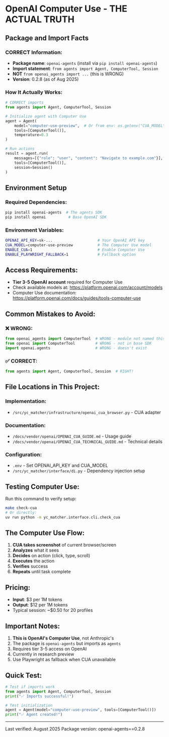 # OpenAI Computer Use - THE ACTUAL TRUTH

## Package and Import Facts

### CORRECT Information:
- **Package name**: `openai-agents` (install via `pip install openai-agents`)
- **Import statement**: `from agents import Agent, ComputerTool, Session`
- **NOT** `from openai_agents import ...` (this is WRONG)
- **Version**: 0.2.8 (as of Aug 2025)

### How It Actually Works:

```python
# CORRECT imports
from agents import Agent, ComputerTool, Session

# Initialize agent with Computer Use
agent = Agent(
    model="computer-use-preview",  # Or from env: os.getenv("CUA_MODEL")
    tools=[ComputerTool()],
    temperature=0.3
)

# Run actions
result = agent.run(
    messages=[{"role": "user", "content": "Navigate to example.com"}],
    tools=[ComputerTool()],
    session=Session()
)
```

## Environment Setup

### Required Dependencies:
```bash
pip install openai-agents  # The agents SDK
pip install openai          # Base OpenAI SDK
```

### Environment Variables:
```bash
OPENAI_API_KEY=sk-...                    # Your OpenAI API key
CUA_MODEL=computer-use-preview           # The Computer Use model
ENABLE_CUA=1                             # Enable Computer Use
ENABLE_PLAYWRIGHT_FALLBACK=1             # Fallback option
```

## Access Requirements:
- **Tier 3-5 OpenAI account** required for Computer Use
- Check available models at: https://platform.openai.com/account/models
- Computer Use documentation: https://platform.openai.com/docs/guides/tools-computer-use

## Common Mistakes to Avoid:

### ❌ WRONG:
```python
from openai_agents import ComputerTool  # WRONG - module not named this
from openai import ComputerTool         # WRONG - not in base SDK
import openai.agents                    # WRONG - doesn't exist
```

### ✅ CORRECT:
```python
from agents import Agent, ComputerTool, Session  # RIGHT!
```

## File Locations in This Project:

### Implementation:
- `/src/yc_matcher/infrastructure/openai_cua_browser.py` - CUA adapter

### Documentation:
- `/docs/vendor/openai/OPENAI_CUA_GUIDE.md` - Usage guide
- `/docs/vendor/openai/OPENAI_CUA_TECHNICAL_GUIDE.md` - Technical details

### Configuration:
- `.env` - Set OPENAI_API_KEY and CUA_MODEL
- `/src/yc_matcher/interface/di.py` - Dependency injection setup

## Testing Computer Use:

Run this command to verify setup:
```bash
make check-cua
# Or directly:
uv run python -m yc_matcher.interface.cli.check_cua
```

## The Computer Use Flow:

1. **CUA takes screenshot** of current browser/screen
2. **Analyzes** what it sees
3. **Decides** on action (click, type, scroll)
4. **Executes** the action
5. **Verifies** success
6. **Repeats** until task complete

## Pricing:
- **Input**: $3 per 1M tokens
- **Output**: $12 per 1M tokens
- Typical session: ~$0.50 for 20 profiles

## Important Notes:

1. **This is OpenAI's Computer Use**, not Anthropic's
2. The package is `openai-agents` but imports as `agents`
3. Requires tier 3-5 access on OpenAI
4. Currently in research preview
5. Use Playwright as fallback when CUA unavailable

## Quick Test:

```python
# Test if imports work
from agents import Agent, ComputerTool, Session
print("✅ Imports successful!")

# Test initialization
agent = Agent(model="computer-use-preview", tools=[ComputerTool()])
print("✅ Agent created!")
```

---
Last verified: August 2025
Package version: openai-agents==0.2.8
